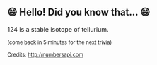 ## 😄 Hello! Did you know that... 😄
124 is a stable isotope of tellurium.

<sup>(come back in 5 minutes for the next trivia)</sup>


<sup>Credits: http://numbersapi.com</sup>
